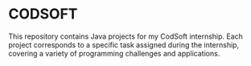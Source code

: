 # CODSOFT
This repository contains Java projects for my CodSoft internship. Each project corresponds to a specific task assigned during the internship, covering a variety of programming challenges and applications.
